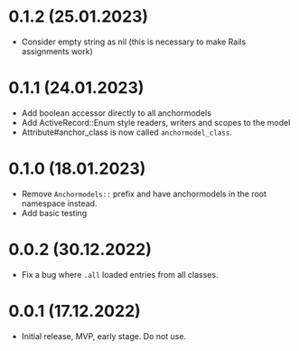 # 0.1.2 (25.01.2023)

- Consider empty string as nil (this is necessary to make Rails assignments work)

# 0.1.1 (24.01.2023)

- Add boolean accessor directly to all anchormodels
- Add ActiveRecord::Enum style readers, writers and scopes to the model
- Attribute#anchor_class is now called `anchormodel_class`.

# 0.1.0 (18.01.2023)

- Remove `Anchormodels::` prefix and have anchormodels in the root namespace instead.
- Add basic testing

# 0.0.2 (30.12.2022)

- Fix a bug where `.all` loaded entries from all classes.

# 0.0.1 (17.12.2022)

- Initial release, MVP, early stage. Do not use.